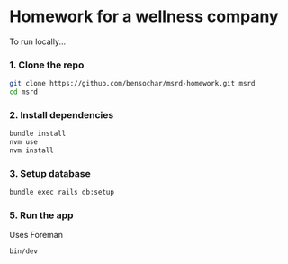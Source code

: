 # Homework for a wellness company

To run locally...

### 1. Clone the repo

```bash
git clone https://github.com/bensochar/msrd-homework.git msrd
cd msrd
```

### 2. Install dependencies

```bash
bundle install
nvm use
nvm install
```

### 3. Setup database

```bash
bundle exec rails db:setup
```

### 5. Run the app

Uses Foreman

```bash
bin/dev
```